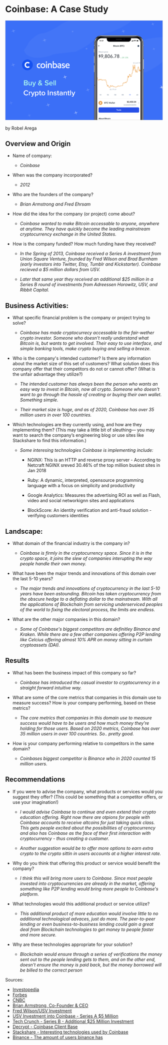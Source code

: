 # Coinbase: A Case Study

![Cointbase](Coinbase_01.png)

by Robel Arega

## Overview and Origin

- Name of company:

  - _Coinbase_

- When was the company incorporated?

  - _2012_

- Who are the founders of the company?

  - _Brian Armstrong and Fred Ehrsam_

- How did the idea for the company (or project) come about?

  - _Coinbase wanted to make Bitcoin accessable to anyone, anywhere at anytime. They have quickly become the leading mainstream cryptocurrency exchange in the United States._

- How is the company funded? How much funding have they received?

  - _In the Spring of 2013, Coinbase received a Series A investment from Union Square Venture, founded by Fred Wilson and Brad Burnham (early investors into Twitter, Etsy, Tumblr and Kickstarter). Coinbase recieved a $5 million dollars from USV._

  - _Later that same year they received an additional $25 million in a Series B round of investments from Adreessen Horowitz, USV, and Ribbit Capital._

## Business Activities:

- What specific financial problem is the company or project trying to solve?

  - _Coinbase has made cryptocurrecy accessable to the fair-wether crypto investor. Someone who doesn't really understand what Bitcoin is, but wants to get involved. Their easy to use interface, and simple banking tools, make crypto buying and selling a breeze._

- Who is the company's intended customer? Is there any information about the market size of this set of customers?
  What solution does this company offer that their competitors do not or cannot offer? (What is the unfair advantage they utilize?)

  - _The intended customer has always been the person who wants an easy way to invest in Bitcoin, now all crypto. Someone who doesn't want to go through the hassle of creating or buying their own wallet. Something simple._

  - _Their market size is huge, and as of 2020, Coinbase has over 35 million users in over 100 countries._

- Which technologies are they currently using, and how are they implementing them? (This may take a little bit of sleuthing–– you may want to search the company’s engineering blog or use sites like Stackshare to find this information.)

  - _Some interesing technologies Coinbase is implementing include:_

    - NGINX: This is an HTTP and reverse proxy server - According to Netcraft NGINX sreved 30.46% of the top million busiest sites in Jan 2018

    - Ruby: A dynamic, interpreted, opensource programming language with a focus on simplicity and productivity

    - Google Analytics: Measures the advertising ROI as well as Flash, video and social networkignn sites and applications

    - BlockScore: An identity verification and anti-fraud solution - verifying customers identities

## Landscape:

- What domain of the financial industry is the company in?

  - _Coinbase is firmly in the cryptocurrency space. Since it is in the crypto space, it joins the slew of companies interupting the way people handle their own money._

- What have been the major trends and innovations of this domain over the last 5-10 years?

  - _The major trends and innovations of cryptocurrency in the last 5-10 years have been astounding. Bitcoin has taken cryptocurrency from the obscure hedge to a deflating dollar to the mainstream. With all the applications of Blockchain from servicing underserviced peoples of the world to fixing the electoral process, the limits are endless._

- What are the other major companies in this domain?

  - _Some of Coinbase's biggest competitors are definitley Binance and Kraken. While there are a few other companies offering P2P lending like Celcius offering almost 10% APR on money sitting in curtain cryptoassets (DAI)._

## Results

- What has been the business impact of this company so far?

  - _Coinbase has introduced the casual investor to cryptocurrency in a straight forward intuitive way._

- What are some of the core metrics that companies in this domain use to measure success? How is your company performing, based on these metrics?

  - _The core metrics that companies in this domain use to measure success would have to be users and how much money they're holding for those users. Based on 2020 metrics, Coinbase has over 35 million users in over 100 countries. So.. pretty good._

- How is your company performing relative to competitors in the same domain?

  - _Coinbases biggest competitor is Binance who in 2020 counted 15 million users._

## Recommendations

- If you were to advise the company, what products or services would you suggest they offer? (This could be something that a competitor offers, or use your imagination!)

  - _I would advise Coinbase to continue and even extend their crypto education offering. Right now there are otpions for people with Coinbase accounts to receive altcoins for just taking quick class. This gets people excited about the possibilities of cryptocurrency and also has Coinbase as the face of their first interaction with cryptocurrency - thus creating a customer._

  - _Another suggestion would be to offer more options to earn extra crypto to the crypto sittin in users accounts at a higher interest rate._

- Why do you think that offering this product or service would benefit the company?

  - _I think this will bring more users to Coinbase. Since most people invested into cryptocurrencies are already in the market, offering something like P2P lending would bring more people to Coinbase's platform._

- What technologies would this additional product or service utilize?

  - _This additional product of more education would involve little to no additional technological advaces, just do more. The peer-to-peer lending or even business-to-business lending could gain a great deal from Blockchain technologies to get money to people faster and more secure._

- Why are these technologies appropriate for your solution?

  - _Blockchain would ensure through a series of verifications the money sent out to the people lending gets to them, and on the other end, doesn't ensure the money is paid back, but the money borrowed will be billed to the correct person_

Sources:

- [Investopedia](https://www.investopedia.com/tech/Coinbase-what-it-and-how-do-you-use-it/)
- [Forbes](https://www.forbes.com/companies/Coinbase/?sh=632e5d0a699f)
- [CNBC](https://www.cnbc.com/2020/12/17/largest-us-cryptocurrency-exchange-Coinbase-files-for-ipo-as-bitcoin-soars-past-23000.html)
- [Brian Armstrong, Co-Founder & CEO](https://blog.Coinbase.com/Coinbase-is-a-mission-focused-company-af882df8804)
- [Fred Wilson/USV Investment](coindesk.com/company/union-square-ventures)
- [USV Investment into Coinbase - Series A $5 Million](https://www.usv.com/writing/2013/05/Coinbase/)
- [Tech Crunch - Series B - Additional $25 Million Investment](https://techcrunch.com/2013/12/12/Coinbase-raises-25m-from-andreessen-horowitz-to-build-its-bitcoin-wallet-and-merchant-services/)
- [Decrypt - Coinbase Client Base](https://decrypt.co/36762/Coinbase-client-base-up-again-to-35-million-report)
- [Stackshare - Interesting technologies used by Coinbase](https://stackshare.io/coinbase/coinbase)
- [Binance - The amount of users binance has](https://www.binance.com/en/blog/421499824684901410/Binance-2020-Milestones-The-Tipping-Point)
